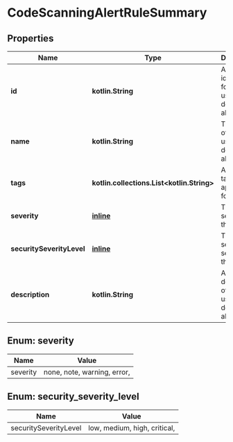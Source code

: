 
# CodeScanningAlertRuleSummary

## Properties
Name | Type | Description | Notes
------------ | ------------- | ------------- | -------------
**id** | **kotlin.String** | A unique identifier for the rule used to detect the alert. |  [optional]
**name** | **kotlin.String** | The name of the rule used to detect the alert. |  [optional]
**tags** | **kotlin.collections.List&lt;kotlin.String&gt;** | A set of tags applicable for the rule. |  [optional]
**severity** | [**inline**](#Severity) | The severity of the alert. |  [optional]
**securitySeverityLevel** | [**inline**](#SecuritySeverityLevel) | The security severity of the alert. |  [optional]
**description** | **kotlin.String** | A short description of the rule used to detect the alert. |  [optional]


<a id="Severity"></a>
## Enum: severity
Name | Value
---- | -----
severity | none, note, warning, error, 


<a id="SecuritySeverityLevel"></a>
## Enum: security_severity_level
Name | Value
---- | -----
securitySeverityLevel | low, medium, high, critical, 



